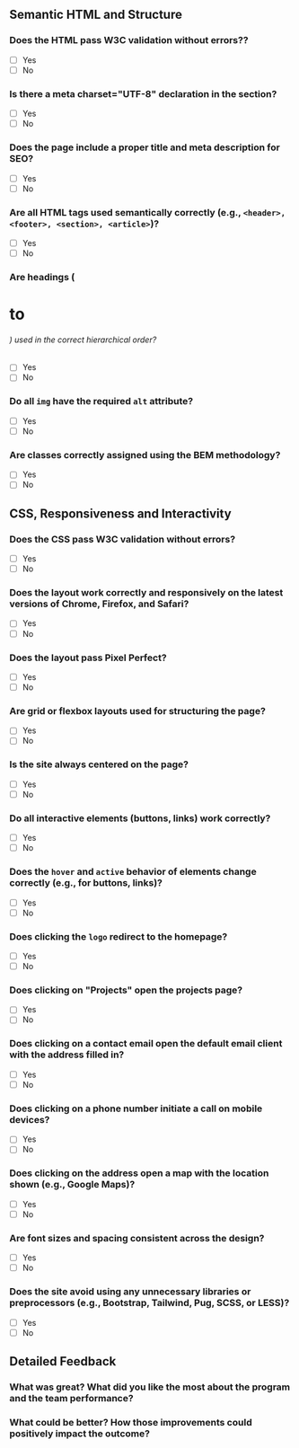 ## Semantic HTML and Structure
### Does the HTML pass W3C validation without errors??
- [ ] Yes
- [ ] No
### Is there a meta charset="UTF-8" declaration in the <head> section?
- [ ] Yes
- [ ] No
### Does the page include a proper title and meta description for SEO?
- [ ] Yes
- [ ] No
### Are all HTML tags used semantically correctly (e.g., `<header>, <footer>, <section>, <article>`)?
- [ ] Yes
- [ ] No
### Are headings (<h1> to <h6>) used in the correct hierarchical order?
- [ ] Yes
- [ ] No
### Do all `img` have the required `alt` attribute?
- [ ] Yes
- [ ] No
### Are classes correctly assigned using the BEM methodology?
- [ ] Yes
- [ ] No

## CSS, Responsiveness and Interactivity
### Does the CSS pass W3C validation without errors?
- [ ] Yes
- [ ] No
### Does the layout work correctly and responsively on the latest versions of Chrome, Firefox, and Safari?
- [ ] Yes
- [ ] No
### Does the layout pass Pixel Perfect?
- [ ] Yes
- [ ] No
### Are grid or flexbox layouts used for structuring the page?
- [ ] Yes
- [ ] No
### Is the site always centered on the page?
- [ ] Yes
- [ ] No
### Do all interactive elements (buttons, links) work correctly?
- [ ] Yes
- [ ] No
### Does the `hover` and `active` behavior of elements change correctly (e.g., for buttons, links)?
- [ ] Yes
- [ ] No
### Does clicking the `logo` redirect to the homepage?
- [ ] Yes
- [ ] No
### Does clicking on "Projects" open the projects page?
- [ ] Yes
- [ ] No
### Does clicking on a contact email open the default email client with the address filled in?
- [ ] Yes
- [ ] No
### Does clicking on a phone number initiate a call on mobile devices?
- [ ] Yes
- [ ] No
### Does clicking on the address open a map with the location shown (e.g., Google Maps)?
- [ ] Yes
- [ ] No
### Are font sizes and spacing consistent across the design?
- [ ] Yes
- [ ] No
### Does the site avoid using any unnecessary libraries or preprocessors (e.g., Bootstrap, Tailwind, Pug, SCSS, or LESS)?
- [ ] Yes
- [ ] No

## Detailed Feedback
### What was great? What did you like the most about the program and the team performance?
### What could be better? How those improvements could positively impact the outcome?
